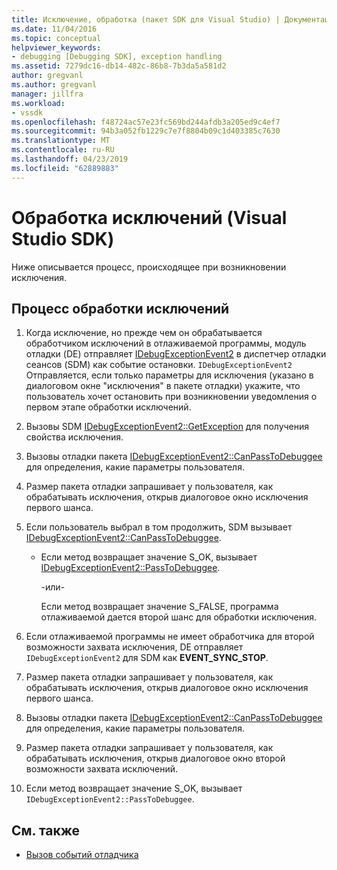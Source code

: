```yaml
---
title: Исключение, обработка (пакет SDK для Visual Studio) | Документация Майкрософт
ms.date: 11/04/2016
ms.topic: conceptual
helpviewer_keywords:
- debugging [Debugging SDK], exception handling
ms.assetid: 7279dc16-db14-482c-86b8-7b3da5a581d2
author: gregvanl
ms.author: gregvanl
manager: jillfra
ms.workload:
- vssdk
ms.openlocfilehash: f48724ac57e23fc569bd244afdb3a205ed9c4ef7
ms.sourcegitcommit: 94b3a052fb1229c7e7f8804b09c1d403385c7630
ms.translationtype: MT
ms.contentlocale: ru-RU
ms.lasthandoff: 04/23/2019
ms.locfileid: "62889883"
---
```

# <a name="exception-handling-visual-studio-sdk"></a>Обработка исключений (Visual Studio SDK)
Ниже описывается процесс, происходящее при возникновении исключения.

## <a name="exception-handling-process"></a>Процесс обработки исключений

1. Когда исключение, но прежде чем он обрабатывается обработчиком исключений в отлаживаемой программы, модуль отладки (DE) отправляет [IDebugExceptionEvent2](../../extensibility/debugger/reference/idebugexceptionevent2.md) в диспетчер отладки сеансов (SDM) как событие остановки. `IDebugExceptionEvent2` Отправляется, если только параметры для исключения (указано в диалоговом окне "исключения" в пакете отладки) укажите, что пользователь хочет остановить при возникновении уведомления о первом этапе обработки исключений.

2. Вызовы SDM [IDebugExceptionEvent2::GetException](../../extensibility/debugger/reference/idebugexceptionevent2-getexception.md) для получения свойства исключения.

3. Вызовы отладки пакета [IDebugExceptionEvent2::CanPassToDebuggee](../../extensibility/debugger/reference/idebugexceptionevent2-canpasstodebuggee.md) для определения, какие параметры пользователя.

4. Размер пакета отладки запрашивает у пользователя, как обрабатывать исключения, открыв диалоговое окно исключения первого шанса.

5. Если пользователь выбрал в том продолжить, SDM вызывает [IDebugExceptionEvent2::CanPassToDebuggee](../../extensibility/debugger/reference/idebugexceptionevent2-canpasstodebuggee.md).

    - Если метод возвращает значение S_OK, вызывает [IDebugExceptionEvent2::PassToDebuggee](../../extensibility/debugger/reference/idebugexceptionevent2-passtodebuggee.md).

         -или-

         Если метод возвращает значение S_FALSE, программа отлаживаемой дается второй шанс для обработки исключения.

6. Если отлаживаемой программы не имеет обработчика для второй возможности захвата исключения, DE отправляет `IDebugExceptionEvent2` для SDM как **EVENT_SYNC_STOP**.

7. Размер пакета отладки запрашивает у пользователя, как обрабатывать исключения, открыв диалоговое окно исключения первого шанса.

8. Вызовы отладки пакета [IDebugExceptionEvent2::CanPassToDebuggee](../../extensibility/debugger/reference/idebugexceptionevent2-canpasstodebuggee.md) для определения, какие параметры пользователя.

9. Размер пакета отладки запрашивает у пользователя, как обрабатывать исключения, открыв диалоговое окно второй возможности захвата исключений.

10. Если метод возвращает значение S_OK, вызывает `IDebugExceptionEvent2::PassToDebuggee`.

## <a name="see-also"></a>См. также
- [Вызов событий отладчика](../../extensibility/debugger/calling-debugger-events.md)